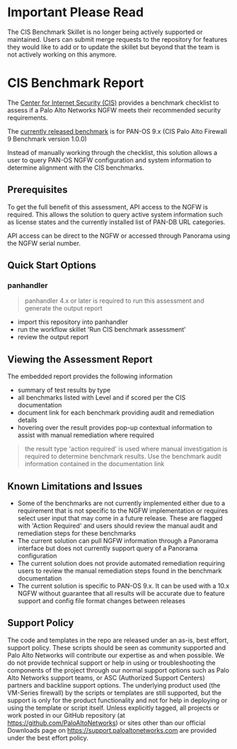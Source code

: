 # Important Please Read
The CIS Benchmark Skillet is no longer being actively supported or maintained. Users can submit merge requests to the repository for features they would like to add or to update the skillet but beyond that the team is not actively working on this anymore.


# CIS Benchmark Report

The [Center for Internet Security (CIS)](https://www.cisecurity.org)
 provides a benchmark checklist
 to assess if a Palo Alto Networks NGFW meets their recommended security
  requirements.

The [currently released benchmark](https://www.cisecurity.org/benchmark/palo_alto_networks/)
 is for PAN-OS 9.x (CIS Palo Alto Firewall 9 Benchmark version 1.0.0)

Instead of manually working through the checklist, 
this solution allows a user to query PAN-OS NGFW configuration and system
information to determine alignment with the CIS benchmarks.

## Prerequisites

To get the full benefit of this assessment, API access to the NGFW is
required. This allows the solution to query active system information
such as license states and the currently installed list of PAN-DB URL
categories.

API access can be direct to the NGFW or accessed through Panorama using the
NGFW serial number.

## Quick Start Options

### panhandler

> panhandler 4.x or later is required to run this assessment and generate the 
output report

* import this repository into panhandler
* run the workflow skillet 'Run CIS benchmark assessment'
* review the output report

## Viewing the Assessment Report

The embedded report provides the following information

* summary of test results by type
* all benchmarks listed with Level and if scored per the CIS documentation
* document link for each benchmark providing audit and remediation details
* hovering over the result provides pop-up contextual information to assist
 with manual remediation where required

> the result type 'action required' is used where manual investigation is
> required to determine benchmark results. Use the benchmark audit
> information contained in the documentation link

## Known Limitations and Issues

* Some of the benchmarks are not currently implemented either due to a
 requirement that is not specific to the NGFW implementation or requires
  select user input that may come in a future release. These are flagged with
   'Action Required' and users should review the manual audit and remediation
    steps for these benchmarks  
* The current solution can pull NGFW information through a Panorama interface
 but does not currently support query of a Panorama configuration
* The current solution does not provide automated remediation requiring users
 to review the manual remediation steps found in the benchmark documentation
* The current solution is specific to PAN-OS 9.x. It can be used with a 10.x
 NGFW without guarantee that all results will be accurate due to feature
  support and config file format changes between releases


## Support Policy
The code and templates in the repo are released under an as-is, best effort,
support policy. These scripts should be seen as community supported and
Palo Alto Networks will contribute our expertise as and when possible.
We do not provide technical support or help in using or troubleshooting the
components of the project through our normal support options such as
Palo Alto Networks support teams, or ASC (Authorized Support Centers)
partners and backline support options. The underlying product used
(the VM-Series firewall) by the scripts or templates are still supported,
but the support is only for the product functionality and not for help in
deploying or using the template or script itself. Unless explicitly tagged,
all projects or work posted in our GitHub repository
(at https://github.com/PaloAltoNetworks) or sites other than our official
Downloads page on https://support.paloaltonetworks.com are provided under
the best effort policy.
